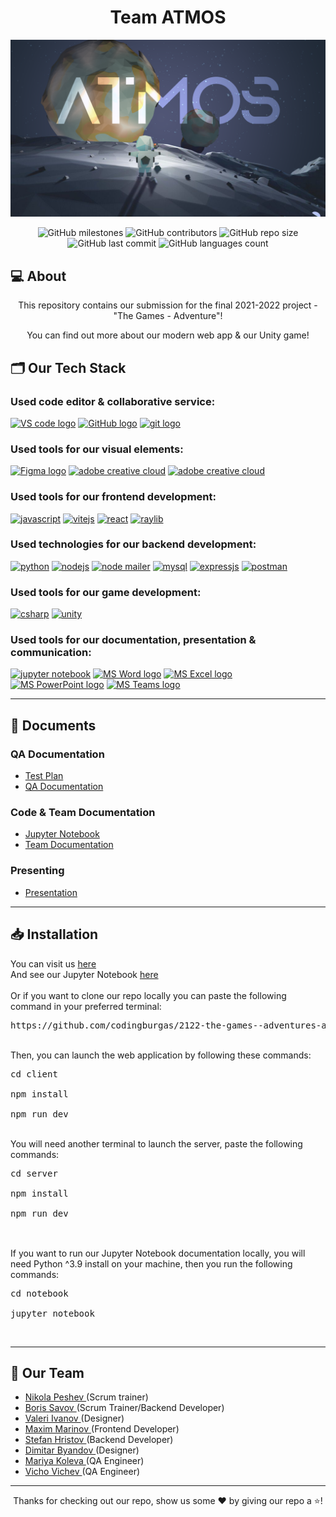  <h1 align="center">Team ATMOS</h1>

<p align="center">
    <img src="/docs/assets/banners/banner.png"/>
</p>

<p align = "center">
    <img alt="GitHub milestones" src="https://img.shields.io/github/milestones/all/codingburgas/2122-the-games--adventures-atmos-final-project-2022?style=flat-square">
    <img alt="GitHub contributors" src="https://img.shields.io/github/contributors/codingburgas/2122-the-games--adventures-atmos-final-project-2022?style=flat-square">
    <img alt="GitHub repo size" src="https://img.shields.io/github/repo-size/codingburgas/2122-the-games--adventures-atmos-final-project-2022?style=flat-square">
    <img alt="GitHub last commit" src="https://img.shields.io/github/last-commit/codingburgas/2122-the-games--adventures-atmos-final-project-2022?style=flat-square">
    <img alt="GitHub languages count"src="https://img.shields.io/github/languages/count/codingburgas/2122-the-games--adventures-atmos-final-project-2022?style=flat-square">
<br>

## 💻 About
<p align="center">This repository contains our submission for the final 2021-2022 project - "The Games - Adventure"!</p>
<p align="center">You can find out more about our modern web app & our Unity game!</p>

## 🗂️ Our Tech Stack
### Used code editor & collaborative service:
<p align="left">
    <a href="https://code.visualstudio.com/"><img src="https://img.icons8.com/color/344/visual-studio-code-2019.png" alt="VS code logo" width=48px /></a>
    <a href="https://github.com/"><img src="https://img.icons8.com/nolan/344/github.png" alt="GitHub logo" width=52px /></a>
    <a href="https://git-scm.com/"><img src="https://img.icons8.com/nolan/344/git.png" alt="git logo" width=52px /></a>
</p>

### Used tools for our visual elements:
<p align="left">
    <a href="https://www.figma.com/"><img src="https://img.icons8.com/color/344/figma--v1.png" alt="Figma logo" width=48px/></a>
    <a href="https://marketplace.visualstudio.com/items?itemName=adpyke.codesnap"><img src="https://adpyke.gallerycdn.vsassets.io/extensions/adpyke/codesnap/1.3.4/1625238962906/Microsoft.VisualStudio.Services.Icons.Default" alt="adobe creative cloud" width=48px /></a>
    <a href="https://www.adobe.com/creativecloud.html"><img src="https://www.adobe.com/content/dam/shared/images/product-icons/svg/creative-cloud.svg" alt="adobe creative cloud" width=48px /></a>
</p>

### Used tools for our frontend development:
<p align="left">
    <a href="https://www.javascript.com/"><img src="https://img.icons8.com/color/344/javascript--v1.png" alt="javascript" width=48px /></a>
    <a href="https://vitejs.dev/"><img src="https://res.cloudinary.com/practicaldev/image/fetch/s--bp9HIjTK--/c_limit%2Cf_auto%2Cfl_progressive%2Cq_auto%2Cw_880/https://dev-to-uploads.s3.amazonaws.com/uploads/articles/77ripvyhwi6xl0gqkvj9.png" alt="vitejs" width=48px /></a>
    <a href="https://reactjs.org/"><img src="https://img.icons8.com/plasticine/344/react.png" alt="react" width=48px /></a>
    <a href="https://tailwindcss.com/"><img src="https://upload.wikimedia.org/wikipedia/commons/thumb/d/d5/Tailwind_CSS_Logo.svg/2048px-Tailwind_CSS_Logo.svg.png" alt="raylib" width=48px /></a>
</p>

### Used technologies for our backend development:
<p align="left">
    <a href="https://www.python.org/"><img src="https://img.icons8.com/color/344/python--v1.png" alt="python" width=48px /></a>
    <a href="https://nodejs.org/en/"><img src="https://s3.amazonaws.com/clarityfm-production/attachments/32059/default/nodejs-512.png?1573156678" alt="nodejs" width=58px /></a>
    <a href="https://nodemailer.com/about/"><img src="https://i1.wp.com/community.nodemailer.com/wp-content/uploads/2015/10/n2-2.png?fit=422%2C360&ssl=1" alt="node mailer" width=58px /></a>
    <a href="https://www.mysql.com/"><img src="https://img.icons8.com/fluency/344/mysql-logo.png" alt="mysql" width=58px /></a>
    <a href="https://expressjs.com/"><img src="https://images.tute.io/tute/topic/express-js.png" alt="expressjs" width=48px /></a>
    <a href="https://www.postman.com/"><img src="https://res.cloudinary.com/postman/image/upload/t_team_logo/v1629869194/team/2893aede23f01bfcbd2319326bc96a6ed0524eba759745ed6d73405a3a8b67a8" alt="postman" width=48px /></a>
</p>

### Used tools for our game development:
<p align="left">
    <a href="https://docs.microsoft.com/en-us/dotnet/csharp/"><img src="https://miro.medium.com/max/375/1*NhpIIUL7AFgKKn30gKoDUw.png" alt="csharp" width=48px /></a>
    <a href="https://unity.com/"><img src="https://gpuopen.com/wp-content/uploads/2021/10/U_Logo_White_RGB.png" alt="unity" width=128px /></a>
</p>

### Used tools for our documentation, presentation & communication:
<p align="left">
    <a href="https://jupyter.org/"><img src="https://img.icons8.com/fluency/344/jupyter.png" alt="jupyter notebook" width=48px /></a>
    <a href="https://www.microsoft.com/en-ww/microsoft-365/word"><img src="https://img.icons8.com/color/344/ms-word.png" alt="MS Word logo" width=48px /></a>
    <a href="https://www.microsoft.com/en-ww/microsoft-365/excel"><img src="https://img.icons8.com/color/344/ms-excel.png" alt="MS Excel logo" width=48px /></a>
    <a href="https://www.microsoft.com/en-ww/microsoft-365/powerpoint"><img src="https://img.icons8.com/color/344/ms-powerpoint.png" alt="MS PowerPoint logo" width=48px /></a>
    <a href="https://www.microsoft.com/en/microsoft-teams/group-chat-software"><img src="https://img.icons8.com/color/344/microsoft-teams.png" alt = "MS Teams logo" width=46px /></a>
</p>

<hr>

## 📄 Documents
### QA Documentation
  - [Test Plan]()
  - [QA Documentation](https://github.com/codingburgas/2122-the-games--adventures-atmos-final-project-2022/raw/main/docs/Atmos%20-%20client%20QA%20Doc.xlsx)

### Code & Team Documentation
  - [Jupyter Notebook](https://docs.atmos.systems)
  - [Team Documentation](https://github.com/codingburgas/2122-the-games--adventures-atmos-final-project-2022/raw/main/docs/Atmos_-_Documentation.docx)

### Presenting
  - [Presentation]()

<hr>

## 📥 Installation
You can visit us <a href="https://atmos.systems">here</a> <br>
And see our Jupyter Notebook <a href="https://docs.atmos.systems">here</a> <br>
<br>
Or if you want to clone our repo locally you can paste the following command in your preferred terminal:
<pre>https://github.com/codingburgas/2122-the-games--adventures-atmos-final-project-2022</pre>
<br>
Then, you can launch the web application by following these commands:
<br>
<pre>
cd client<br>
npm install<br>
npm run dev
</pre>
<br>
You will need another terminal to launch the server, paste the following commands:
<pre>
cd server<br>
npm install<br>
npm run dev<br>
</pre>
<br>
If you want to run our Jupyter Notebook documentation locally, you will need Python ^3.9 install on your machine, then you run the following commands:
<br>
<pre>
cd notebook<br>
jupyter notebook
</pre>
<br>
<hr>

## 🧒 Our Team

- <a href = "https://github.com/NDPeshev19"> Nikola Peshev </a> (Scrum trainer)
- <a href = "https://github.com/BNSavov19"> Boris Savov </a> (Scrum Trainer/Backend Developer)
- <a href = "https://github.com/VTIvanov20"> Valeri Ivanov </a> (Designer)
- <a href = "https://github.com/MMMarinov20"> Maxim Marinov </a> (Frontend Developer)
- <a href = "https://github.com/SHHristov20"> Stefan Hristov </a> (Backend Developer)
- <a href = "https://github.com/DKByandov20"> Dimitar Byandov </a> (Designer)
- <a href = "https://github.com/MVKoleva20"> Mariya Koleva </a> (QA Engineer)
- <a href = "https://github.com/VDVichev20"> Vicho Vichev </a> (QA Engineer)

<hr>

<p align="center">Thanks for checking out our repo, show us some ❤️ by giving our repo a ⭐️!</p>
